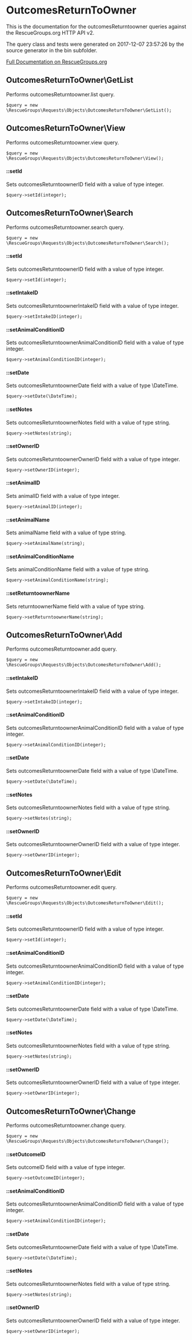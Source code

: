 # OutcomesReturnToOwner

This is the documentation for the outcomesReturntoowner queries against the RescueGroups.org HTTP API v2.

The query class and tests were generated on 2017-12-07 23:57:26 by the source generator in the bin subfolder.

[Full Documentation on RescueGroups.org](https://userguide.rescuegroups.org/display/APIDG/Object+definitions#Objectdefinitions-outcomesReturntoowner)

## OutcomesReturnToOwner\GetList

Performs outcomesReturntoowner.list query.

    $query = new \RescueGroups\Requests\Objects\OutcomesReturnToOwner\GetList();



## OutcomesReturnToOwner\View

Performs outcomesReturntoowner.view query.

    $query = new \RescueGroups\Requests\Objects\OutcomesReturnToOwner\View();

#### ::setId

Sets outcomesReturntoownerID field with a value of type integer.

    $query->setId(integer);



## OutcomesReturnToOwner\Search

Performs outcomesReturntoowner.search query.

    $query = new \RescueGroups\Requests\Objects\OutcomesReturnToOwner\Search();

#### ::setId

Sets outcomesReturntoownerID field with a value of type integer.

    $query->setId(integer);

#### ::setIntakeID

Sets outcomesReturntoownerIntakeID field with a value of type integer.

    $query->setIntakeID(integer);

#### ::setAnimalConditionID

Sets outcomesReturntoownerAnimalConditionID field with a value of type integer.

    $query->setAnimalConditionID(integer);

#### ::setDate

Sets outcomesReturntoownerDate field with a value of type \DateTime.

    $query->setDate(\DateTime);

#### ::setNotes

Sets outcomesReturntoownerNotes field with a value of type string.

    $query->setNotes(string);

#### ::setOwnerID

Sets outcomesReturntoownerOwnerID field with a value of type integer.

    $query->setOwnerID(integer);

#### ::setAnimalID

Sets animalID field with a value of type integer.

    $query->setAnimalID(integer);

#### ::setAnimalName

Sets animalName field with a value of type string.

    $query->setAnimalName(string);

#### ::setAnimalConditionName

Sets animalConditionName field with a value of type string.

    $query->setAnimalConditionName(string);

#### ::setReturntoownerName

Sets returntoownerName field with a value of type string.

    $query->setReturntoownerName(string);



## OutcomesReturnToOwner\Add

Performs outcomesReturntoowner.add query.

    $query = new \RescueGroups\Requests\Objects\OutcomesReturnToOwner\Add();

#### ::setIntakeID

Sets outcomesReturntoownerIntakeID field with a value of type integer.

    $query->setIntakeID(integer);

#### ::setAnimalConditionID

Sets outcomesReturntoownerAnimalConditionID field with a value of type integer.

    $query->setAnimalConditionID(integer);

#### ::setDate

Sets outcomesReturntoownerDate field with a value of type \DateTime.

    $query->setDate(\DateTime);

#### ::setNotes

Sets outcomesReturntoownerNotes field with a value of type string.

    $query->setNotes(string);

#### ::setOwnerID

Sets outcomesReturntoownerOwnerID field with a value of type integer.

    $query->setOwnerID(integer);



## OutcomesReturnToOwner\Edit

Performs outcomesReturntoowner.edit query.

    $query = new \RescueGroups\Requests\Objects\OutcomesReturnToOwner\Edit();

#### ::setId

Sets outcomesReturntoownerID field with a value of type integer.

    $query->setId(integer);

#### ::setAnimalConditionID

Sets outcomesReturntoownerAnimalConditionID field with a value of type integer.

    $query->setAnimalConditionID(integer);

#### ::setDate

Sets outcomesReturntoownerDate field with a value of type \DateTime.

    $query->setDate(\DateTime);

#### ::setNotes

Sets outcomesReturntoownerNotes field with a value of type string.

    $query->setNotes(string);

#### ::setOwnerID

Sets outcomesReturntoownerOwnerID field with a value of type integer.

    $query->setOwnerID(integer);



## OutcomesReturnToOwner\Change

Performs outcomesReturntoowner.change query.

    $query = new \RescueGroups\Requests\Objects\OutcomesReturnToOwner\Change();

#### ::setOutcomeID

Sets outcomeID field with a value of type integer.

    $query->setOutcomeID(integer);

#### ::setAnimalConditionID

Sets outcomesReturntoownerAnimalConditionID field with a value of type integer.

    $query->setAnimalConditionID(integer);

#### ::setDate

Sets outcomesReturntoownerDate field with a value of type \DateTime.

    $query->setDate(\DateTime);

#### ::setNotes

Sets outcomesReturntoownerNotes field with a value of type string.

    $query->setNotes(string);

#### ::setOwnerID

Sets outcomesReturntoownerOwnerID field with a value of type integer.

    $query->setOwnerID(integer);





